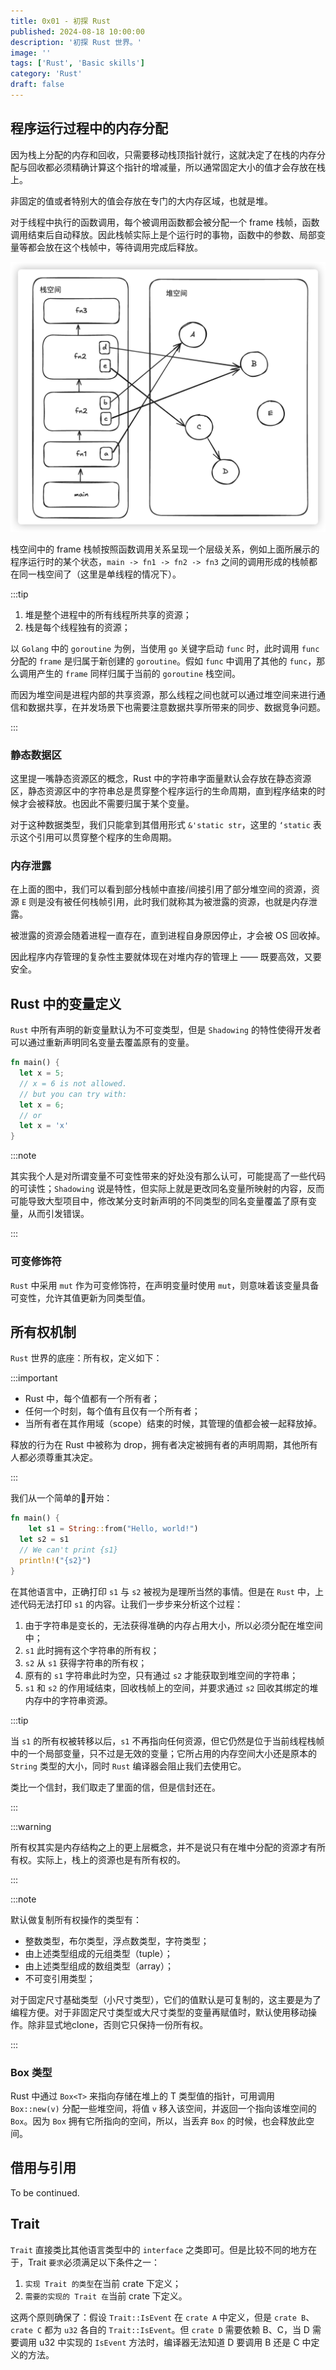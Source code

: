 ```yaml
---
title: 0x01 - 初探 Rust
published: 2024-08-18 10:00:00
description: '初探 Rust 世界。'
image: ''
tags: ['Rust', 'Basic skills']
category: 'Rust'
draft: false
---
```


## 程序运行过程中的内存分配

因为栈上分配的内存和回收，只需要移动栈顶指针就行，这就决定了在栈的内存分配与回收都必须精确计算这个指针的增减量，所以通常固定大小的值才会存放在栈上。

非固定的值或者特别大的值会存放在专门的大内存区域，也就是堆。

对于线程中执行的函数调用，每个被调用函数都会被分配一个 frame 栈帧，函数调用结束后自动释放。因此栈帧实际上是个运行时的事物，函数中的参数、局部变量等都会放在这个栈帧中，等待调用完成后释放。

![image-20240818113540651](https://raw.githubusercontent.com/MasakiMu319/fuwari/main/src/assets/post-images/202408181135374.png)

栈空间中的 frame 栈帧按照函数调用关系呈现一个层级关系，例如上面所展示的程序运行时的某个状态，`main -> fn1 -> fn2 -> fn3` 之间的调用形成的栈帧都在同一栈空间了（这里是单线程的情况下）。

:::tip

1.   堆是整个进程中的所有线程所共享的资源；
2.   栈是每个线程独有的资源；

以 `Golang` 中的 `goroutine` 为例，当使用 `go` 关键字启动 `func` 时，此时调用 `func` 分配的 `frame` 是归属于新创建的 `goroutine`。假如 `func` 中调用了其他的 `func`，那么调用产生的 `frame` 同样归属于当前的 `goroutine` 栈空间。

而因为堆空间是进程内部的共享资源，那么线程之间也就可以通过堆空间来进行通信和数据共享，在并发场景下也需要注意数据共享所带来的同步、数据竞争问题。

:::

### 静态数据区

这里提一嘴静态资源区的概念，Rust 中的字符串字面量默认会存放在静态资源区，静态资源区中的字符串总是贯穿整个程序运行的生命周期，直到程序结束的时候才会被释放。也因此不需要归属于某个变量。

对于这种数据类型，我们只能拿到其借用形式 `&'static str`，这里的 `‘static` 表示这个引用可以贯穿整个程序的生命周期。

### 内存泄露

在上面的图中，我们可以看到部分栈帧中直接/间接引用了部分堆空间的资源，资源 `E` 则是没有被任何栈帧引用，此时我们就称其为被泄露的资源，也就是内存泄露。 

被泄露的资源会随着进程一直存在，直到进程自身原因停止，才会被 OS 回收掉。

因此程序内存管理的复杂性主要就体现在对堆内存的管理上 —— 既要高效，又要安全。

## Rust 中的变量定义

`Rust` 中所有声明的新变量默认为不可变类型，但是 `Shadowing` 的特性使得开发者可以通过重新声明同名变量去覆盖原有的变量。

```rust
fn main() {
  let x = 5;
  // x = 6 is not allowed.
  // but you can try with:
  let x = 6;
  // or
  let x = 'x'
}
```

:::note

其实我个人是对所谓变量不可变性带来的好处没有那么认可，可能提高了一些代码的可读性；`Shadowing` 说是特性，但实际上就是更改同名变量所映射的内容，反而可能导致大型项目中，修改某分支时新声明的不同类型的同名变量覆盖了原有变量，从而引发错误。

:::

### 可变修饰符

`Rust` 中采用 `mut` 作为可变修饰符，在声明变量时使用 `mut`，则意味着该变量具备可变性，允许其值更新为同类型值。

## 所有权机制

`Rust` 世界的底座：所有权，定义如下：

:::important

-   Rust 中，每个值都有一个所有者；
-   任何一个时刻，每个值有且仅有一个所有者；
-   当所有者在其作用域（scope）结束的时候，其管理的值都会被一起释放掉。

释放的行为在 Rust 中被称为 drop，拥有者决定被拥有者的声明周期，其他所有人都必须尊重其决定。

:::

我们从一个简单的🌰开始：

```rust
fn main() {
	let s1 = String::from("Hello, world!")
  let s2 = s1
  // We can't print {s1}
  println!("{s2}")
}
```

在其他语言中，正确打印 `s1` 与 `s2` 被视为是理所当然的事情。但是在 `Rust` 中，上述代码无法打印 `s1` 的内容。让我们一步步来分析这个过程：

1.   由于字符串是变长的，无法获得准确的内存占用大小，所以必须分配在堆空间中；
2.   `s1` 此时拥有这个字符串的所有权；
3.   `s2` 从 `s1` 获得字符串的所有权；
4.   原有的 `s1` 字符串此时为空，只有通过 `s2` 才能获取到堆空间的字符串；
5.   `s1` 和 `s2` 的作用域结束，回收栈帧上的空间，并要求通过 `s2` 回收其绑定的堆内存中的字符串资源。

:::tip

当 `s1` 的所有权被转移以后，`s1` 不再指向任何资源，但它仍然是位于当前线程栈帧中的一个局部变量，只不过是无效的变量；它所占用的内存空间大小还是原本的 `String` 类型的大小，同时 `Rust` 编译器会阻止我们去使用它。

类比一个信封，我们取走了里面的信，但是信封还在。

:::

:::warning

所有权其实是内存结构之上的更上层概念，并不是说只有在堆中分配的资源才有所有权。实际上，栈上的资源也是有所有权的。

:::

:::note

默认做复制所有权操作的类型有：

-   整数类型，布尔类型，浮点数类型，字符类型；
-   由上述类型组成的元组类型（tuple）；
-   由上述类型组成的数组类型（array）；
-   不可变引用类型；

对于固定尺寸基础类型（小尺寸类型），它们的值默认是可复制的，这主要是为了编程方便。对于非固定尺寸类型或大尺寸类型的变量再赋值时，默认使用移动操作。除非显式地clone，否则它只保持一份所有权。

:::

### Box 类型

Rust 中通过 `Box<T>` 来指向存储在堆上的 T 类型值的指针，可用调用 `Box::new(v)` 分配一些堆空间，将值 `v` 移入该空间，并返回一个指向该堆空间的 `Box`。因为 `Box` 拥有它所指向的空间，所以，当丢弃 `Box` 的时候，也会释放此空间。

## 借用与引用

To be continued.

## Trait

`Trait` 直接类比其他语言类型中的 `interface` 之类即可。但是比较不同的地方在于，Trait `要求`必须满足以下条件之一：

1.   `实现 Trait 的类型`在当前 crate 下定义；
2.   `需要的实现的 Trait 在`当前 crate 下定义。

这两个原则确保了：假设 `Trait::IsEvent` 在 `crate A` 中定义，但是 `crate B`、`crate C` 都为 `u32` 各自的 `Trait::IsEvent`。但 `crate D` 需要依赖 B、C，当 D 需要调用 u32 中实现的 `IsEvent` 方法时，编译器无法知道 D 要调用 B 还是 C 中定义的方法。
